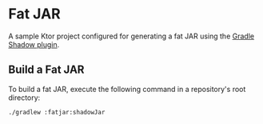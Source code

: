 # Fat JAR

A sample Ktor project configured for generating a fat JAR using the [Gradle Shadow plugin](https://ktor.io/docs/fatjar.html).

## Build a Fat JAR

To build a fat JAR, execute the following command in a repository's root directory:
```bash
./gradlew :fatjar:shadowJar
```
